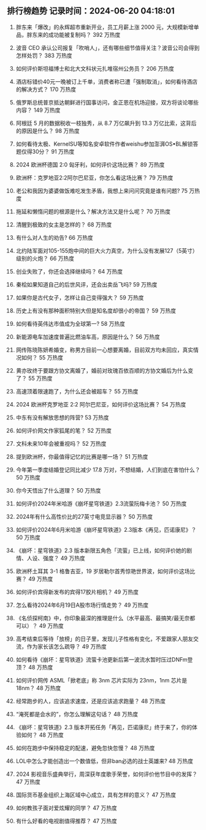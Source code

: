 
## 排行榜趋势 记录时间：2024-06-20 04:18:01
  
  1. 胖东来「爆改」的永辉超市重新开业，员工月薪上涨 2000 元，大规模新增单品，胖东来的成功能被复制吗？ 392 万热度
    
  2. 波音 CEO 承认公司报复「吹哨人」，还有哪些细节值得关注？波音公司会得到怎样处罚？ 383 万热度
    
  3. 如何评价斯坦福博士和北大文科状元扎堆宿州公务员？ 206 万热度
    
  4. 酒店标错价40元一晚被订上千单，消费者称已遭「强制取消」，如何看待酒店的解决方式？ 170 万热度
    
  5. 俄罗斯总统普京抵达朝鲜进行国事访问，金正恩在机场迎接，双方将谈论哪些内容？ 149 万热度
    
  6. 阿根廷 5 月的数据税收一枝独秀，从 8.7 万亿飙升到 13.3 万亿比索，这背后的原因是什么？ 98 万热度
    
  7. 如何看待太极、KernelSU等知名安卓软件作者weishu参加澎湃OS•BL解锁答题仅得30分？ 91 万热度
    
  8. 2024 欧洲杯德国 2:0 匈牙利，如何评价这场比赛？ 89 万热度
    
  9. 欧洲杯：克罗地亚2:2阿尔巴尼亚，你怎么看这场比赛？ 79 万热度
    
  10. 老公和我因为婆婆做饭难吃发生矛盾，我想上来问问究竟是谁有问题? 75 万热度
    
  11. 拖延和懒惰问题的根源是什么？解决方法又是什么呢？ 70 万热度
    
  12. 清醒到极致的女主是怎样的？ 68 万热度
    
  13. 有什么对人生的劝告? 66 万热度
    
  14. 北约陆军面对105-155炮中间的巨大火力真空，为什么没有发展127（5英寸）级别的火炮？ 66 万热度
    
  15. 创业失败了，你还会选择继续吗？ 64 万热度
    
  16. 秦桧如果知道自己的后世风评，还会出卖岳飞吗? 59 万热度
    
  17. 如果你是古代女子，怎样让自己变得强大？ 59 万热度
    
  18. 历史上有没有那种面积特别大但是知名度却很小的帝国？ 59 万热度
    
  19. 如何看待英伟达市值成为全球第一? 58 万热度
    
  20. 新能源电车加速度普遍比燃油车高，原因是什么？ 56 万热度
    
  21. 网传陈晓陈妍希婚变，称男方目前一心想要离婚，目前双方均未回应，真实情况如何？ 55 万热度
    
  22. 黄亦玫终于要跟方协文离婚了，婚前对玫瑰百依百顺的方协文婚后为什么变了？ 55 万热度
    
  23. 高速顶着限速跑了，为什么还会被超车？ 55 万热度
    
  24. 2024 欧洲杯克罗地亚 2:2 阿尔巴尼亚，如何评价这场比赛？ 54 万热度
    
  25. 中东有没有解放思想的阵营? 53 万热度
    
  26. 如何评价网文作家狐尾的笔？ 52 万热度
    
  27. 文科未来10年会被重视吗？ 52 万热度
    
  28. 提到欧洲杯，你最值得记忆的比赛是哪一场？ 51 万热度
    
  29. 今年第一季度结婚登记同比减少 17.8 万对，不想结婚，人们到底在害怕什么？ 50 万热度
    
  30. 你今天悟出了什么道理？ 50 万热度
    
  31. 如何评价2024年米哈游《崩坏星穹铁道》2.3流萤阮梅卡池？ 50 万热度
    
  32. 2024年有什么高性价比的27英寸电竞显示器？ 50 万热度
    
  33. 如何评价2024年6月米哈游《崩坏星穹铁道》2.3版本《再见，匹诺康尼》？ 50 万热度
    
  34. 《崩坏：星穹铁道》2.3 版本新限五角色「流萤」已上线，如何评价她的剧情、人设、强度？ 49 万热度
    
  35. 欧洲杯土耳其 3-1 格鲁吉亚，19 岁居勒尔首秀惊艳世界波，如何评价这场比赛？ 49 万热度
    
  36. 如何评价宾得新发布的宾得17胶片相机？ 49 万热度
    
  37. 怎么看待2024年6月19日A股市场行情走势？ 49 万热度
    
  38. 《名侦探柯南》中，你印象最深的推理是什么（水平最高、最搞笑/最无奈都可以）？ 49 万热度
    
  39. 高考结束后等待「放榜」的日子里，发现儿子性格有变化，不爱跟家人朋友交流，作为家长该怎么疏导？ 49 万热度
    
  40. 如何看待《崩坏：星穹铁道》流萤卡池更新后第一波流水暂时压过DNFm登顶？ 48 万热度
    
  41. 如何评价网传 ASML「掀老底」称 3nm 芯片实际为 23nm，1nm 芯片是 18nm？ 48 万热度
    
  42. 经常跑步的人，应该追求速度，还是应该追求跑量？ 48 万热度
    
  43. “淹死都是会水的”，你怎么理解这句话？ 48 万热度
    
  44. 《崩坏：星穹铁道》2.3 版本开拓任务「再见，匹诺康尼」终于来了，你的体验如何？ 48 万热度
    
  45. 如何在跑步中保持稳定的配速，避免忽快忽慢？ 48 万热度
    
  46. LOL中怎么才能创造出一个数值低，但非ban必选的战士英雄来? 48 万热度
    
  47. 2024 影视音乐盛典举行，周深获年度歌手荣誉，如何评价他节目中的发挥？ 47 万热度
    
  48. 国际货币基金组织上海区域中心成立，具有怎样的意义？ 47 万热度
    
  49. 如何教孩子面对爱炫耀的同学？ 47 万热度
    
  50. 有什么好看的电视剧值得推荐？ 47 万热度
    
